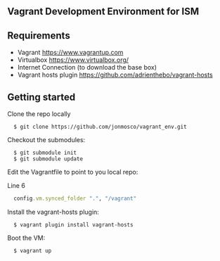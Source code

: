   ## Vagrant Development Environment for ISM

## Requirements

* Vagrant https://www.vagrantup.com
* Virtualbox https://www.virtualbox.org/
* Internet Connection (to download the base box)
* Vagrant hosts plugin https://github.com/adrienthebo/vagrant-hosts

## Getting started

Clone the repo locally

```
  $ git clone https://github.com/jonmosco/vagrant_env.git
```

Checkout the submodules:

```
  $ git submodule init
  $ git submodule update
```
Edit the Vagrantfile to point to you local repo:

  Line 6
```ruby
  config.vm.synced_folder ".", "/vagrant"
```

Install the vagrant-hosts plugin:

```
  $ vagrant plugin install vagrant-hosts
```

Boot the VM:

```
  $ vagrant up
```

